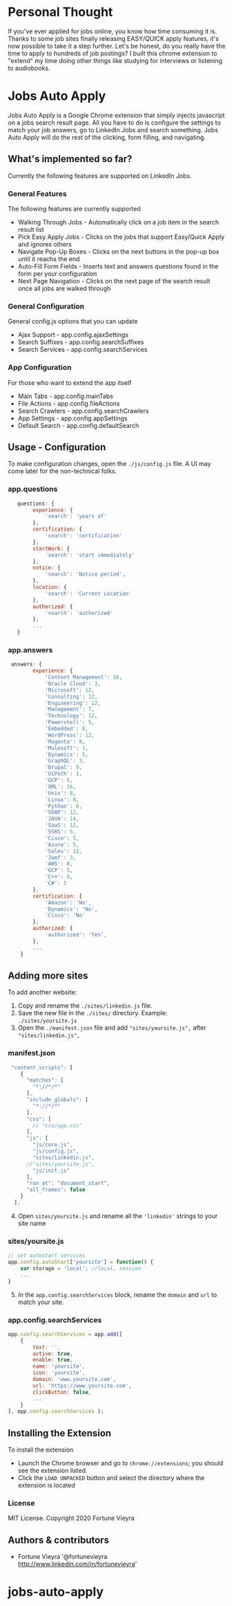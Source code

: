 # Personal Thought
If you've ever applied for jobs online, you know how time consuming it is. Thanks to some job sites finally releasing EASY/QUICK apply features, it's now possible to take it a step further. Let's be honest, do you really have the time to apply to hundreds of job postings? I built this chrome extension to "extend" my time doing other things like studying for interviews or listening to audiobooks.

# Jobs Auto Apply

Jobs Auto Apply is a Google Chrome extension that simply injects javascript on a jobs search result page.
All you have to do is configure the settings to match your job answers, go to LinkedIn Jobs and search something.
Jobs Auto Apply will do the rest of the clicking, form filling, and navigating. 

## What's implemented so far?
Currently the following features are supported on LinkedIn Jobs. 

### General Features
The following features are currently supported
* Walking Through Jobs       - Automatically click on a job item in the search result list
* Pick Easy Apply Jobs       - Clicks on the jobs that support Easy/Quick Apply and ignores others
* Navigate Pop-Up Boxes      - Clicks on the next buttons in the pop-up box until it reachs the end
* Auto-Fill Form Fields      - Inserts text and answers questions found in the form per your configuration
* Next Page Navigation       - Clicks on the next page of the search result once all jobs are walked through



### General Configuration
General config.js options that you can update
* Ajax Support         - app.config.ajaxSettings
* Search Suffixes      - app.config.searchSuffixes
* Search Services      - app.config.searchServices

### App Configuration
For those who want to extend the app itself
* Main Tabs            - app.config.mainTabs
* File Actions         - app.config.fileActions
* Search Crawlers      - app.config.searchCrawlers
* App Settings         - app.config.appSettings
* Default Search       - app.config.defaultSearch


## Usage - Configuration
To make configuration changes, open the `./js/config.js` file.
A UI may come later for the non-technical folks.

### app.questions

```javascript
   questions: {
        experience: {
            'search': 'years of'
        },
        certification: {
            'search': 'certification'
        },
        startWork: {
            'search': 'start immediately'
        },
        notice: {
            'search': 'Notice period',
        },
        location: {
            'search': 'Current Location'
        },
        authorized: {
            'search': 'authorized'
        },
        ...
   }
```

### app.answers 
```javascript
 answers: {
        experience: {
            'Content Management': 16,
            'Oracle Cloud': 3,
            'Microsoft': 12,
            'Consulting': 12,
            'Engineering': 12,
            'Management': 7,
            'Technology': 12,
            'Powershell': 5,
            'Embedded': 8,
            'WordPress': 12,
            'Magento': 8,
            'Mulesoft': 1,
            'Dynamics': 5,
            'GraphQL': 3,
            'Drupal': 9,
            'UiPath': 1,
            'GCP': 5,
            'XML': 16,
            'Unix': 8,
            'Linux': 8,
            'Python': 6,
            'SOAP': 12,
            'JAVA': 14,
            'SaaS': 12,
            'SSRS': 5,
            'Cisco': 5,
            'Azure': 5,
            'Sales': 12,
            'Jamf': 3,
            'AWS': 8,
            'GCP': 5,
            'C++': 5,
            'C#': 5
        },
        certification: {
            'Amazon': 'No',
            'Dynamics': 'No',
            'Cisco': 'No'
        },
        authorized: {
            'authorized': 'Yes',
        },
        ...
    }
```

## Adding more sites
To add another website:
1. Copy and rename the `./sites/linkedin.js` file.
2. Save the new file in the `./sites/` directory. Example: `./sites/yoursite.js`
3. Open the `./manifest.json` file and add `"sites/yoursite.js",` after `"sites/linkedin.js",`
### manifest.json
```javascript
 "content_scripts": [
    {
      "matches": [
        "*://*/*"
      ],
      "include_globals": [
        "*://*/*"
      ],
      "css": [
        // "css/app.css"
      ],
      "js": [
        "js/core.js",
        "js/config.js",
        "sites/linkedin.js",
      //"sites/yoursite.js",
        "js/init.js"
      ],
      "run_at": "document_start",
      "all_frames": false
    }
  ],
```

4. Open `sites/yoursite.js` and rename all the `'linkedin'` strings to your site name 
### sites/yoursite.js
```javascript
// set autostart services
app.config.autoStart['yoursite'] = function() {
    var storage = 'local'; //local, session
    ...
}
```

5. In the `app.config.searchServices` block, rename the `domain` and `url` to match your site.
### app.config.searchServices
```javascript
app.config.searchServices = app.add([
    {
        text: '',
        active: true,
        enable: true,
        name: 'yoursite',
        icon: 'yoursite',
        domain: 'www.yoursite.com',
        url: 'https://www.yoursite.com',
        clickButton: false,
        ...
    }
], app.config.searchServices );
```


## Installing the Extension

To install the extension
* Launch the Chrome browser and go to `chrome://extensions`; you should see the extension listed.
* Click the `LOAD UNPACKED` button and select the directory where the extension is located


### License

MIT License. Copyright 2020 Fortune Vieyra


## Authors & contributors
* Fortune Vieyra '@fortunevieyra http://www.linkedin.com/in/fortunevieyra'

# jobs-auto-apply
